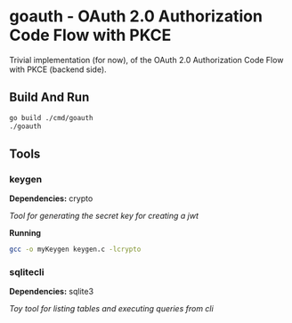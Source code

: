 # goauth - OAuth 2.0 Authorization Code Flow with PKCE 

Trivial implementation (for now), of the OAuth 2.0 Authorization Code Flow with PKCE
(backend side).

## Build And Run

```bash
go build ./cmd/goauth
./goauth
```

## Tools

### keygen
**Dependencies:** crypto
 
_Tool for generating the secret key for creating a jwt_

**Running**
```bash
gcc -o myKeygen keygen.c -lcrypto
```

### sqlitecli
**Dependencies:** sqlite3

_Toy tool for listing tables and executing queries from cli_
